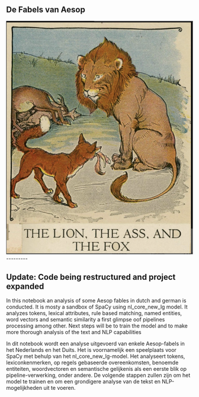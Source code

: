 <h2> De Fabels van Aesop </h2>

<img src="./aesop_cover.png" alt="Aesop Fable Fox and Lion">
 ---------

Update: Code being restructured and project expanded
-----

<p>In this notebook an analysis of some Aesop fables in dutch and german is conducted. It is mosty a sandbox of SpaCy using nl_core_new_lg model.  It analyzes tokens, lexical attributes, rule based matching, named entities, word vectors and semantic similarity a first glimpse oof pipelines processing among other.  Next steps will be to train the model and to make more thorough analysis of the text and NLP capabilities</p>

<p>In dit notebook wordt een analyse uitgevoerd van enkele Aesop-fabels in het Nederlands en het Duits. Het is voornamelijk een speelplaats voor SpaCy met behulp van het nl_core_new_lg-model. Het analyseert tokens, lexiconkenmerken, op regels gebaseerde overeenkomsten, benoemde entiteiten, woordvectoren en semantische gelijkenis als een eerste blik op pipeline-verwerking, onder andere. De volgende stappen zullen zijn om het model te trainen en om een grondigere analyse van de tekst en NLP-mogelijkheden uit te voeren.</p>






